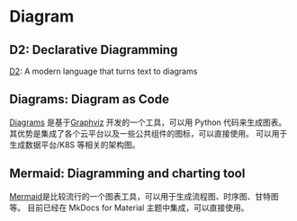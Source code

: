 # Diagram

## D2: Declarative Diagramming
[D2](https://d2lang.com/): A modern language that turns text to diagrams

## Diagrams: Diagram as Code
[Diagrams](https://diagrams.mingrammer.com/)
是基于[Graphviz](https://www.graphviz.org/)
开发的一个工具，可以用 Python 代码来生成图表。
其优势是集成了各个云平台以及一些公共组件的图标，可以直接使用。
可以用于生成数据平台/K8S 等相关的架构图。

## Mermaid: Diagramming and charting tool
[Mermaid](https://mermaid.js.org/)是比较流行的一个图表工具，可以用于生成流程图、时序图、甘特图等。
目前已经在 MkDocs for Material 主题中集成，可以直接使用。
